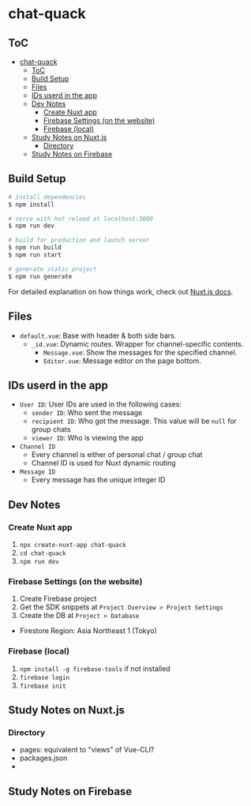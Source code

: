 # chat-quack

## ToC

- [chat-quack](#chat-quack)
  - [ToC](#toc)
  - [Build Setup](#build-setup)
  - [Files](#files)
  - [IDs userd in the app](#ids-userd-in-the-app)
  - [Dev Notes](#dev-notes)
    - [Create Nuxt app](#create-nuxt-app)
    - [Firebase Settings (on the website)](#firebase-settings-on-the-website)
    - [Firebase (local)](#firebase-local)
  - [Study Notes on Nuxt.js](#study-notes-on-nuxtjs)
    - [Directory](#directory)
  - [Study Notes on Firebase](#study-notes-on-firebase)

## Build Setup

```bash
# install dependencies
$ npm install

# serve with hot reload at localhost:3000
$ npm run dev

# build for production and launch server
$ npm run build
$ npm run start

# generate static project
$ npm run generate
```

For detailed explanation on how things work, check out [Nuxt.js docs](https://nuxtjs.org).

## Files

- `default.vue`: Base with header & both side bars.
  - `_id.vue`: Dynamic routes. Wrapper for channel-specific contents.
    - `Message.vue`: Show the messages for the specified channel.
    - `Editor.vue`: Message editor on the page bottom.

## IDs userd in the app

- `User ID`: User IDs are used in the following cases:
  - `sender ID`: Who sent the message
  - `recipient ID`: Who got the message. This value will be `null` for group chats
  - `viewer ID`: Who is viewing the app
- `Channel ID`
  - Every channel is either of personal chat / group chat
  - Channel ID is used for Nuxt dynamic routing
- `Message ID`
  - Every message has the unique integer ID

## Dev Notes

### Create Nuxt app

1. `npx create-nuxt-app chat-quack`
2. `cd chat-quack`
3. `npm run dev`

### Firebase Settings (on the website)

1. Create Firebase project
2. Get the SDK snippets at `Project Overview > Project Settings`
1. Create the DB at `Project > Database`
  - Firestore Region: Asia Northeast 1 (Tokyo)


### Firebase (local)

1. `npm install -g firebase-tools` if not installed
2. `firebase login`
3. `firebase init`

## Study Notes on Nuxt.js


### Directory

- pages: equivalent to "views" of Vue-CLI?
- packages.json
- 

## Study Notes on Firebase

